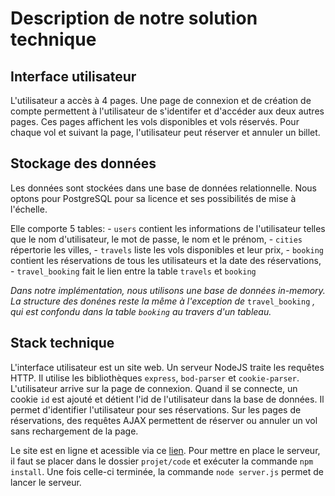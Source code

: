 # Description de notre solution technique
 
## Interface utilisateur
 
L'utilisateur a accès à 4 pages. Une page de connexion et de création de compte permettent à l'utilisateur de s'identifer et d'accéder aux deux autres pages. Ces pages affichent les vols disponibles et vols réservés. Pour chaque vol et suivant la page, l'utilisateur peut réserver et annuler un billet.
 
## Stockage des données

Les données sont stockées dans une base de données relationnelle. Nous optons pour PostgreSQL pour sa licence et ses possibilités de mise à l'échelle.

Elle comporte 5 tables:
    - `users` contient les informations de l'utilisateur telles que le nom d'utilisateur, le mot de passe, le nom et le prénom,
    - `cities` répertorie les villes,
    - `travels` liste les vols disponibles et leur prix,
    - `booking` contient les réservations de tous les utilisateurs et la date des réservations,
    - `travel_booking` fait le lien entre la table `travels` et `booking`
    
*Dans notre implémentation, nous utilisons une base de données in-memory. La structure des donénes reste la même à l'exception de* `travel_booking` *, qui est confondu dans la table `booking` au travers d'un tableau.* 

## Stack technique

L'interface utilisateur est un site web. Un serveur NodeJS traite les requêtes HTTP. Il utilise les bibliothèques `express`, `bod-parser` et `cookie-parser`. L'utilisateur arrive sur la page de connexion. Quand il se connecte, un cookie `id` est ajouté et détient l'id de l'utilisateur dans la base de données. Il permet d'identifier l'utilisateur pour ses réservations. Sur les pages de réservations, des requêtes AJAX permettent de réserver ou annuler un vol sans rechargement de la page.

Le site est en ligne et acessible via ce [lien](https://si.cgarnier.dev/). Pour mettre en place le serveur, il faut se placer dans le dossier `projet/code` et exécuter la commande `npm install`. Une fois celle-ci terminée, la commande `node server.js` permet de lancer le serveur.
